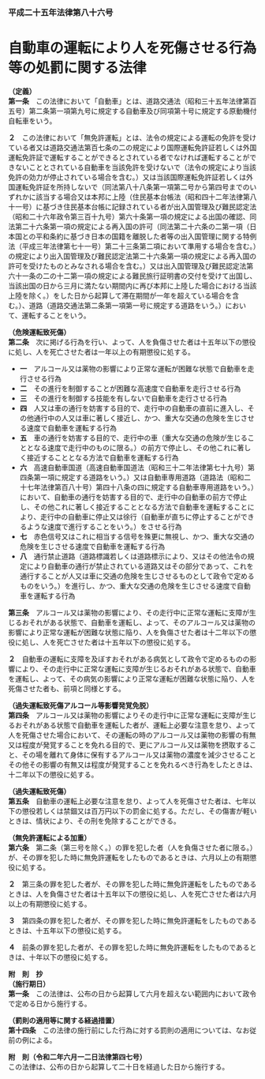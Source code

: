 ### 平成二十五年法律第八十六号  
# 自動車の運転により人を死傷させる行為等の処罰に関する法律  
  
**（定義）**  
**第一条**　この法律において「自動車」とは、道路交通法（昭和三十五年法律第百五号）第二条第一項第九号に規定する自動車及び同項第十号に規定する原動機付自転車をいう。  
  
**２**　この法律において「無免許運転」とは、法令の規定による運転の免許を受けている者又は道路交通法第百七条の二の規定により国際運転免許証若しくは外国運転免許証で運転することができるとされている者でなければ運転することができないこととされている自動車を当該免許を受けないで（法令の規定により当該免許の効力が停止されている場合を含む。）又は当該国際運転免許証若しくは外国運転免許証を所持しないで（同法第八十八条第一項第二号から第四号までのいずれかに該当する場合又は本邦に上陸（住民基本台帳法（昭和四十二年法律第八十一号）に基づき住民基本台帳に記録されている者が出入国管理及び難民認定法（昭和二十六年政令第三百十九号）第六十条第一項の規定による出国の確認、同法第二十六条第一項の規定による再入国の許可（同法第二十六条の二第一項（日本国との平和条約に基づき日本の国籍を離脱した者等の出入国管理に関する特例法（平成三年法律第七十一号）第二十三条第二項において準用する場合を含む。）の規定により出入国管理及び難民認定法第二十六条第一項の規定による再入国の許可を受けたものとみなされる場合を含む。）又は出入国管理及び難民認定法第六十一条の二の十二第一項の規定による難民旅行証明書の交付を受けて出国し、当該出国の日から三月に満たない期間内に再び本邦に上陸した場合における当該上陸を除く。）をした日から起算して滞在期間が一年を超えている場合を含む。）、道路（道路交通法第二条第一項第一号に規定する道路をいう。）において、運転することをいう。  
  
**（危険運転致死傷）**  
**第二条**　次に掲げる行為を行い、よって、人を負傷させた者は十五年以下の懲役に処し、人を死亡させた者は一年以上の有期懲役に処する。  
* **一**　アルコール又は薬物の影響により正常な運転が困難な状態で自動車を走行させる行為  
* **二**　その進行を制御することが困難な高速度で自動車を走行させる行為  
* **三**　その進行を制御する技能を有しないで自動車を走行させる行為  
* **四**　人又は車の通行を妨害する目的で、走行中の自動車の直前に進入し、その他通行中の人又は車に著しく接近し、かつ、重大な交通の危険を生じさせる速度で自動車を運転する行為  
* **五**　車の通行を妨害する目的で、走行中の車（重大な交通の危険が生じることとなる速度で走行中のものに限る。）の前方で停止し、その他これに著しく接近することとなる方法で自動車を運転する行為  
* **六**　高速自動車国道（高速自動車国道法（昭和三十二年法律第七十九号）第四条第一項に規定する道路をいう。）又は自動車専用道路（道路法（昭和二十七年法律第百八十号）第四十八条の四に規定する自動車専用道路をいう。）において、自動車の通行を妨害する目的で、走行中の自動車の前方で停止し、その他これに著しく接近することとなる方法で自動車を運転することにより、走行中の自動車に停止又は徐行（自動車が直ちに停止することができるような速度で進行することをいう。）をさせる行為  
* **七**　赤色信号又はこれに相当する信号を殊更に無視し、かつ、重大な交通の危険を生じさせる速度で自動車を運転する行為  
* **八**　通行禁止道路（道路標識若しくは道路標示により、又はその他法令の規定により自動車の通行が禁止されている道路又はその部分であって、これを通行することが人又は車に交通の危険を生じさせるものとして政令で定めるものをいう。）を進行し、かつ、重大な交通の危険を生じさせる速度で自動車を運転する行為  
  
**第三条**　アルコール又は薬物の影響により、その走行中に正常な運転に支障が生じるおそれがある状態で、自動車を運転し、よって、そのアルコール又は薬物の影響により正常な運転が困難な状態に陥り、人を負傷させた者は十二年以下の懲役に処し、人を死亡させた者は十五年以下の懲役に処する。  
  
**２**　自動車の運転に支障を及ぼすおそれがある病気として政令で定めるものの影響により、その走行中に正常な運転に支障が生じるおそれがある状態で、自動車を運転し、よって、その病気の影響により正常な運転が困難な状態に陥り、人を死傷させた者も、前項と同様とする。  
  
**（過失運転致死傷アルコール等影響発覚免脱）**  
**第四条**　アルコール又は薬物の影響によりその走行中に正常な運転に支障が生じるおそれがある状態で自動車を運転した者が、運転上必要な注意を怠り、よって人を死傷させた場合において、その運転の時のアルコール又は薬物の影響の有無又は程度が発覚することを免れる目的で、更にアルコール又は薬物を摂取すること、その場を離れて身体に保有するアルコール又は薬物の濃度を減少させることその他その影響の有無又は程度が発覚することを免れるべき行為をしたときは、十二年以下の懲役に処する。  
  
**（過失運転致死傷）**  
**第五条**　自動車の運転上必要な注意を怠り、よって人を死傷させた者は、七年以下の懲役若しくは禁錮又は百万円以下の罰金に処する。ただし、その傷害が軽いときは、情状により、その刑を免除することができる。  
  
**（無免許運転による加重）**  
**第六条**　第二条（第三号を除く。）の罪を犯した者（人を負傷させた者に限る。）が、その罪を犯した時に無免許運転をしたものであるときは、六月以上の有期懲役に処する。  
  
**２**　第三条の罪を犯した者が、その罪を犯した時に無免許運転をしたものであるときは、人を負傷させた者は十五年以下の懲役に処し、人を死亡させた者は六月以上の有期懲役に処する。  
  
**３**　第四条の罪を犯した者が、その罪を犯した時に無免許運転をしたものであるときは、十五年以下の懲役に処する。  
  
**４**　前条の罪を犯した者が、その罪を犯した時に無免許運転をしたものであるときは、十年以下の懲役に処する。  
  
**附　則　抄**  
**（施行期日）**  
**第一条**　この法律は、公布の日から起算して六月を超えない範囲内において政令で定める日から施行する。  
  
**（罰則の適用等に関する経過措置）**  
**第十四条**　この法律の施行前にした行為に対する罰則の適用については、なお従前の例による。  
  
**附　則（令和二年六月一二日法律第四七号）**  
この法律は、公布の日から起算して二十日を経過した日から施行する。  
  
